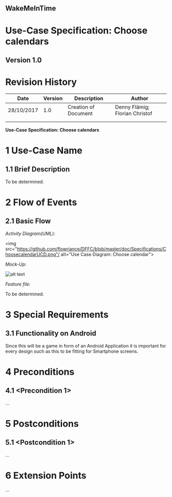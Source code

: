 **WakeMeInTime**
----------------

**Use-Case Specification: Choose calendars**
============================================

**Version 1.0**
---------------

Revision History
================

| **Date**   | **Version** | **Description**      | **Author**                     |
|------------|-------------|----------------------|--------------------------------|
| 28/10/2017 | 1.0         | Creation of Document | Denny Flämig; Florian Christof |
|            |             |                      |                                |
|            |             |                      |                                |

**Use-Case Specification: Choose calendars**

1 Use-Case Name
===============

1.1 Brief Description
---------------------

To be determined.

2 Flow of Events
================

2.1 Basic Flow
--------------

*Activity Diagram(UML):*

<img src="https://github.com/flowriance/DFFC/blob/master/doc/Specifications/ChoosecalendarUCD.png"/ alt="Use Case Diagram: Choose calendar"> 

*Mock-Up:*

![alt text][logo]

[logo]: https://github.com/flowriance/DFFC/blob/master/doc/Mockup_ChooseCalendar.png "Mockup: Choose calendar"

*Feature file:*

To be determined.

3 Special Requirements
======================

3.1 Functionality on Android
----------------------------

Since this will be a game in form of an Android Application it is important for
every design such as this to be fitting for Smartphone screens.

4 Preconditions
===============

4.1 \<Precondition 1\>
----------------------

…

5 Postconditions
================

5.1 \<Postcondition 1\>
------------------------

…

6 Extension Points
===================

...
